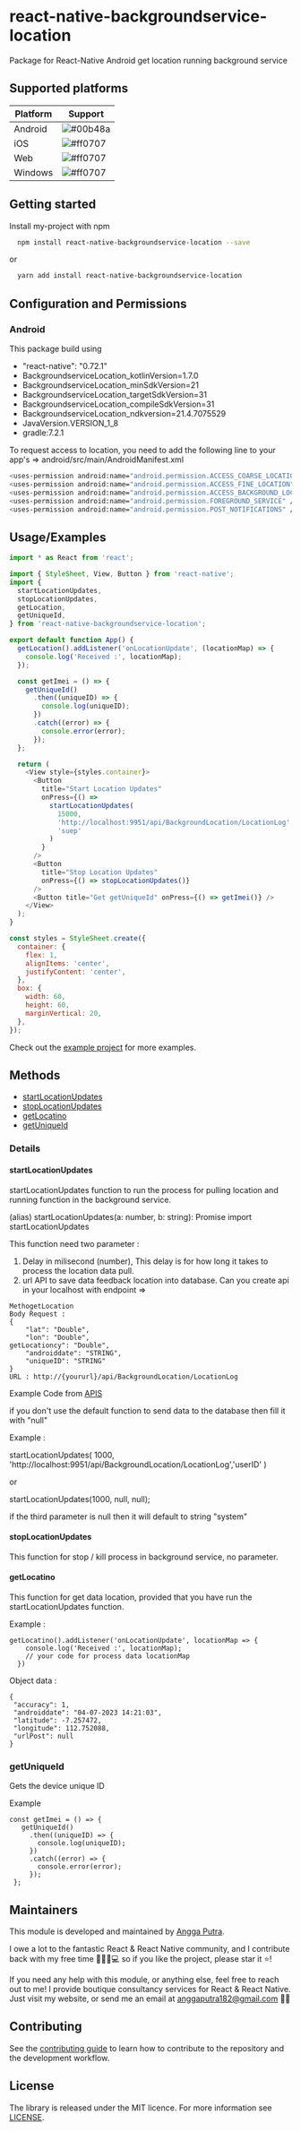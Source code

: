 # react-native-backgroundservice-location

Package for React-Native Android get location running background service

## Supported platforms

| Platform | Support                                                  |
| -------- | -------------------------------------------------------- |
| Android  | ![#00b48a](https://via.placeholder.com/10/00b48a?text=+) |
| iOS      | ![#ff0707](https://via.placeholder.com/10/ff0707?text=+) |
| Web      | ![#ff0707](https://via.placeholder.com/10/ff0707?text=+) |
| Windows  | ![#ff0707](https://via.placeholder.com/10/ff0707?text=+) |

## Getting started

Install my-project with npm

```bash
  npm install react-native-backgroundservice-location --save
```

or

```bash
  yarn add install react-native-backgroundservice-location
```

## Configuration and Permissions

### Android

This package build using

- "react-native": "0.72.1"
- BackgroundserviceLocation_kotlinVersion=1.7.0
- BackgroundserviceLocation_minSdkVersion=21
- BackgroundserviceLocation_targetSdkVersion=31
- BackgroundserviceLocation_compileSdkVersion=31
- BackgroundserviceLocation_ndkversion=21.4.7075529
- JavaVersion.VERSION_1_8
- gradle:7.2.1

To request access to location, you need to add the following line to your app's =>
android/src/main/AndroidManifest.xml

```bash
<uses-permission android:name="android.permission.ACCESS_COARSE_LOCATION" />
<uses-permission android:name="android.permission.ACCESS_FINE_LOCATION" />
<uses-permission android:name="android.permission.ACCESS_BACKGROUND_LOCATION" />
<uses-permission android:name="android.permission.FOREGROUND_SERVICE" />
<uses-permission android:name="android.permission.POST_NOTIFICATIONS" />
```

## Usage/Examples

```javascript
import * as React from 'react';

import { StyleSheet, View, Button } from 'react-native';
import {
  startLocationUpdates,
  stopLocationUpdates,
  getLocation,
  getUniqueId,
} from 'react-native-backgroundservice-location';

export default function App() {
  getLocation().addListener('onLocationUpdate', (locationMap) => {
    console.log('Received :', locationMap);
  });

  const getImei = () => {
    getUniqueId()
      .then((uniqueID) => {
        console.log(uniqueID);
      })
      .catch((error) => {
        console.error(error);
      });
  };

  return (
    <View style={styles.container}>
      <Button
        title="Start Location Updates"
        onPress={() =>
          startLocationUpdates(
            15000,
            'http://localhost:9951/api/BackgroundLocation/LocationLog',
            'suep'
          )
        }
      />
      <Button
        title="Stop Location Updates"
        onPress={() => stopLocationUpdates()}
      />
      <Button title="Get getUniqueId" onPress={() => getImei()} />
    </View>
  );
}

const styles = StyleSheet.create({
  container: {
    flex: 1,
    alignItems: 'center',
    justifyContent: 'center',
  },
  box: {
    width: 60,
    height: 60,
    marginVertical: 20,
  },
});
```

Check out the [example project](https://github.com/Anggapw182/react-native-backgroundservice-location/tree/main/example) for more examples.

## Methods

- [startLocationUpdates](#startLocationUpdates)
- [stopLocationUpdates](#stopLocationUpdates)
- [getLocatino](#getLocatino)
- [getUniqueId](#getUniqueId)

### Details

#### startLocationUpdates

startLocationUpdates function to run the process for pulling location and running function in the background service.

(alias) startLocationUpdates(a: number, b: string): Promise<number> import startLocationUpdates

This function need two parameter :

1. Delay in milisecond (number), This delay is for how long it takes to process the location data pull.
2. url API to save data feedback location into database. Can you create api in your localhost with endpoint =>

```
MethogetLocation
Body Request :
{
    "lat": "Double",
    "lon": "Double",
getLocationcy": "Double",
    "androiddate": "STRING",
    "uniqueID": "STRING"
}
URL : http://{yoururl}/api/BackgroundLocation/LocationLog
```

Example Code from [APIS](https://github.com/Anggapw182/react-native-backgroundservice-location/tree/main/example%20api)

if you don't use the default function to send data to the database then fill it with "null"

Example :

startLocationUpdates(
1000,
'http://localhost:9951/api/BackgroundLocation/LocationLog','userID'
)

or

startLocationUpdates(1000, null, null);

if the third parameter is null then it will default to string "system"

#### stopLocationUpdates

This function for stop / kill process in background service, no parameter.

#### getLocatino

This function for get data location, provided that you have run the startLocationUpdates function.

Example :

```
getLocatino().addListener('onLocationUpdate', locationMap => {
    console.log('Received :', locationMap);
    // your code for process data locationMap
  })
```

Object data :

```
{
 "accuracy": 1,
 "androiddate": "04-07-2023 14:21:03",
 "latitude": -7.257472,
 "longitude": 112.752088,
 "urlPost": null
}
```

### getUniqueId

Gets the device unique ID

Example

```
const getImei = () => {
   getUniqueId()
     .then((uniqueID) => {
       console.log(uniqueID);
     })
     .catch((error) => {
       console.error(error);
     });
 };
```

## Maintainers

This module is developed and maintained by [Angga Putra](https://github.com/Anggapw182).

I owe a lot to the fantastic React & React Native community, and I contribute back with my free time 👨🏼‍💼💻 so if you like the project, please star it ⭐️!

If you need any help with this module, or anything else, feel free to reach out to me! I provide boutique consultancy services for React & React Native. Just visit my website, or send me an email at anggaputra182@gmail.com 🙏🏻

## Contributing

See the [contributing guide](CONTRIBUTING.md) to learn how to contribute to the repository and the development workflow.

## License

The library is released under the MIT licence. For more information see [LICENSE](https://choosealicense.com/licenses/mit/).
